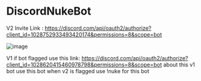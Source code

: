 # DiscordNukeBot

V2 Invite Link : https://discord.com/api/oauth2/authorize?client_id=1028752933493420174&permissions=8&scope=bot

![image](https://user-images.githubusercontent.com/107064155/192379730-10a08b4e-15b2-4f7e-9e05-e4127c205a23.png)









V1 if bot flagged use this link: https://discord.com/api/oauth2/authorize?client_id=1028620415460978798&permissions=8&scope=bot
about this v1 bot use this bot when v2 is flagged use !nuke for this bot
